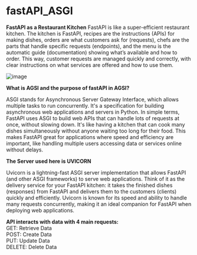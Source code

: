 # fastAPI_ASGI

**FastAPI as a Restaurant Kitchen**
FastAPI is like a super-efficient restaurant kitchen. The kitchen is FastAPI, recipes are the instructions (APIs) for making dishes, orders are what customers ask for (requests), chefs are the parts that handle specific requests (endpoints), and the menu is the automatic guide (documentation) showing what’s available and how to order. This way, customer requests are managed quickly and correctly, with clear instructions on what services are offered and how to use them.


![image](https://github.com/user-attachments/assets/c3402f67-ab29-46b7-9eb4-963ba62b2759)

**What is AGSI and the purpose of fastAPI in AGSI?**

ASGI stands for Asynchronous Server Gateway Interface, which allows multiple tasks to run concurrently. It's a specification for building asynchronous web applications and servers in Python.
In simple terms, FastAPI uses ASGI to build web APIs that can handle lots of requests at once, without slowing down. It's like having a kitchen that can cook many dishes simultaneously without anyone waiting too long for their food. This makes FastAPI great for applications where speed and efficiency are important, like handling multiple users accessing data or services online without delays.

**The Server used here is UVICORN**

Uvicorn is a lightning-fast ASGI server implementation that allows FastAPI (and other ASGI frameworks) to serve web applications. Think of it as the delivery service for your FastAPI kitchen: it takes the finished dishes (responses) from FastAPI and delivers them to the customers (clients) quickly and efficiently. Uvicorn is known for its speed and ability to handle many requests concurrently, making it an ideal companion for FastAPI when deploying web applications.


**API interacts with data with 4 main requests:** <br>
GET: Retrieve Data <br>
POST: Create Data <br>
PUT: Update Data <br>
DELETE: Delete Data



